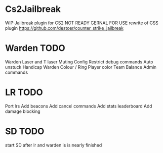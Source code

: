 # Cs2Jailbreak
WIP Jailbreak plugin for CS2 NOT READY GERNAL FOR USE
rewrite of CSS plugin https://github.com/destoer/counter_strike_jailbreak

# Warden TODO
Warden Laser and T laser
Muting
Config
Restrict debug commands
Auto unstuck
Handicap
Warden Colour / Ring
Player color
Team Balance
Admin commands


# LR TODO
Port lrs
Add beacons
Add cancel commands
Add stats leaderboard
Add damage blocking

# SD TODO
start SD after lr and warden is is nearly finished